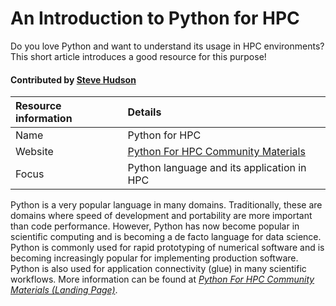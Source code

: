 # An Introduction to Python for HPC

Do you love Python and want to understand its usage in HPC environments? This short article introduces a good resource for this purpose!

#### Contributed by [Steve Hudson](https://github.com/shuds13)

Resource information | Details 
:--- | :--- 
Name  | Python for HPC
Website  | [Python For HPC Community Materials](https://betterscientificsoftware.github.io/python-for-hpc/)
Focus | Python language and its application in HPC

Python is a very popular language in many domains. Traditionally, these are domains where speed of development and portability are more important than code performance. However, Python has now become popular in scientific computing and is becoming a de facto language for data science. Python is commonly used for rapid prototyping of numerical software and is becoming increasingly popular for implementing production software. Python is also used for application connectivity (glue) in many scientific workflows. More information can be found at *[Python For HPC Community Materials (Landing Page)](https://betterscientificsoftware.github.io/python-for-hpc/)*.

<!---
Publish: yes
Categories: Development 
Topics: Programming languages
Level: 2
Prerequisites: none
Aggregate: none
--->
